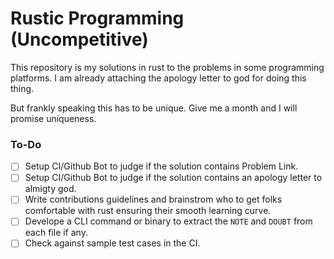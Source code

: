 # Rustic Programming (Uncompetitive)

This repository is my solutions in rust to the problems in some programming platforms. I am already attaching the apology letter to god for doing this thing.

But frankly speaking this has to be unique. Give me a month and I will promise uniqueness.

### To-Do

- [ ] Setup CI/Github Bot to judge if the solution contains Problem Link.
- [ ] Setup CI/Github Bot to judge if the solution contains an apology letter to almigty god.
- [ ] Write contributions guidelines and brainstrom who to get folks comfortable with rust ensuring their smooth learning curve.
- [ ] Develope a CLI command or binary to extract the `NOTE` and `DOUBT` from each file if any.
- [ ] Check against sample test cases in the CI.

